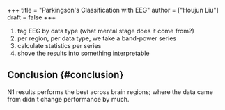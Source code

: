 +++
title = "Parkingson's Classification with EEG"
author = ["Houjun Liu"]
draft = false
+++

1.  tag EEG by data type (what mental stage does it come from?)
2.  per region, per data type, we take a band-power series
3.  calculate statistics per series
4.  shove the results into something interpretable


## Conclusion {#conclusion}

N1 results performs the best across brain regions; where the data came from didn't change performance by much.
